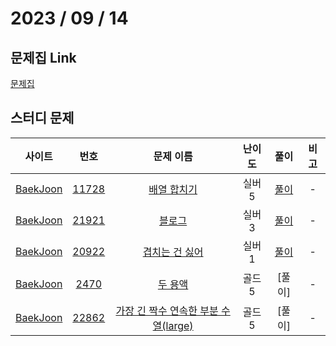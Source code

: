 # 2023 / 09 / 14

## 문제집 Link

[문제집](https://github.com/tony9402/baekjoon/tree/main/two_pointer)

## 스터디 문제

|                사이트                |                      번호                      |                      문제 이름                       | 난이도 |  풀이  | 비고 |
| :----------------------------------: | :--------------------------------------------: | :--------------------------------------------------: | :----: | :----: | :--: |
| [BaekJoon](https://www.acmicpc.net/) | [11728](https://www.acmicpc.net/problem/11728) | [배열 합치기](https://www.acmicpc.net/problem/11728) | 실버5  | [풀이](../../../../BaekJoon/Solutions/11728_배열_합치기) |  -   |
| [BaekJoon](https://www.acmicpc.net/) |  [21921](https://www.acmicpc.net/problem/21921)  |     [블로그](https://www.acmicpc.net/problem/21921)     | 실버3  | [풀이](../../../../BaekJoon/Solutions/21921_블로그) |  -   |
| [BaekJoon](https://www.acmicpc.net/) | [20922](https://www.acmicpc.net/problem/20922) | [겹치는 건 싫어](https://www.acmicpc.net/problem/20922) | 실버1  | [풀이](../../../../BaekJoon/Solutions/20922_겹치는_건_싫어) |  -   |
| [BaekJoon](https://www.acmicpc.net/) |  [2470](https://www.acmicpc.net/problem/2470)  |     [두 용액](https://www.acmicpc.net/problem/2470)      | 골드5  | [풀이] |  -   |
| [BaekJoon](https://www.acmicpc.net/) |  [22862](https://www.acmicpc.net/problem/22862)  |    [가장 긴 짝수 연속한 부분 수열(large)](https://www.acmicpc.net/problem/22862)    | 골드5  | [풀이] |  -   |
